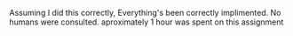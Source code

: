 Assuming I did this correctly, Everything's been correctly implimented.
No humans were consulted.
aproximately 1 hour was spent on this assignment
